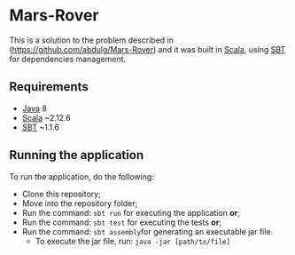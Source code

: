 # Mars-Rover
This is a solution to the problem described in (https://github.com/abdulg/Mars-Rover) and it was built in [Scala](https://www.scala-lang.org/), using [SBT](https://www.scala-sbt.org/) for dependencies management.

## Requirements
* [Java](http://www.oracle.com/technetwork/java/javase/downloads/index.html) 8
* [Scala](https://www.scala-lang.org/download/) ~2.12.6
* [SBT](https://www.scala-sbt.org/download.html) ~1.1.6


## Running the application

To run the application, do the following:
* Clone this repository;
* Move into the repository folder;
* Run the command: `sbt run` for executing the application **or**;
* Run the command: `sbt test` for executing the tests **or**;
* Run the command: `sbt assembly`for generating an executable jar file.
    * To execute the jar file, run: `java -jar [path/to/file]`